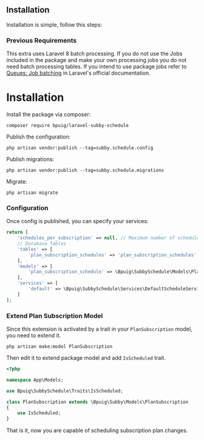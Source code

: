 ## Installation

Installation is simple, follow this steps:

### Previous Requirements

This extra uses Laravel 8 batch processing. If you do not use the Jobs included in the package and make your own
processing jobs you do not need batch processing tables. If you intend to use package jobs refer
to [Queues: Job batching](https://laravel.com/docs/8.x/queues#job-batching) in Laravel's official documentation.

# Installation

Install the package via composer:

```shell
composer require bpuig/laravel-subby-schedule
```

Publish the configuration:

```shell
php artisan vendor:publish --tag=subby.schedule.config
```

Publish migrations:

```shell
php artisan vendor:publish --tag=subby.schedule.migrations
```

Migrate:

```shell
php artisan migrate
```

### Configuration

Once config is published, you can specify your services:

```php
return [
    'schedules_per_subscription' => null, // Maximum number of schedules allowed for a subscription (null for no limit)
    // Database Tables
    'tables' => [
        'plan_subscription_schedules' => 'plan_subscription_schedules'
    ],
    'models' => [
        'plan_subscription_schedule' => \Bpuig\SubbySchedule\Models\PlanSubscriptionSchedule::class,
    ],
    'services' => [
        'default' => \Bpuig\SubbySchedule\Services\DefaultScheduleService::class
    ]
];

```

### Extend Plan Subscription Model

Since this extension is activated by a trait in your `PlanSubscription` model, you need to extend it.

```shell
php artisan make:model PlanSubscription
```

Then edit it to extend package model and add `IsScheduled` trait.

```php
<?php

namespace App\Models;

use Bpuig\SubbySchedule\Traits\IsScheduled;

class PlanSubscription extends \Bpuig\Subby\Models\PlanSubscription
{
    use IsScheduled;
}

```

That is it, now you are capable of scheduling subscription plan changes.
